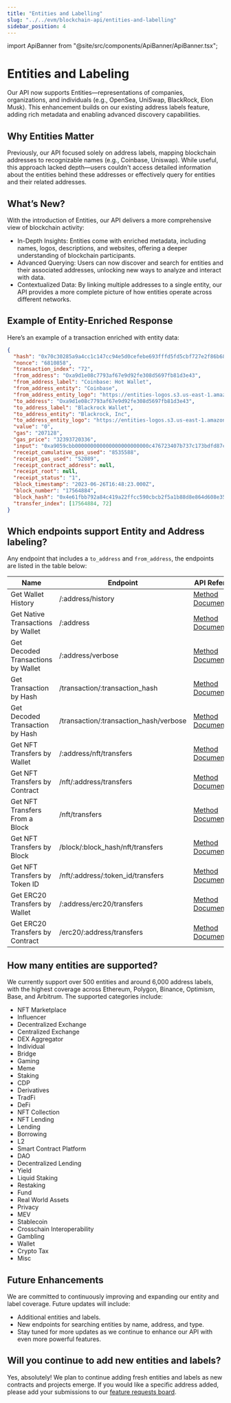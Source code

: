 ```yaml
---
title: "Entities and Labelling"
slug: "../../evm/blockchain-api/entities-and-labelling"
sidebar_position: 4
---
```


import ApiBanner from "@site/src/components/ApiBanner/ApiBanner.tsx";

# Entities and Labeling

Our API now supports Entities—representations of companies, organizations, and individuals (e.g., OpenSea, UniSwap, BlackRock, Elon Musk). This enhancement builds on our existing address labels feature, adding rich metadata and enabling advanced discovery capabilities.

## Why Entities Matter

Previously, our API focused solely on address labels, mapping blockchain addresses to recognizable names (e.g., Coinbase, Uniswap). While useful, this approach lacked depth—users couldn't access detailed information about the entities behind these addresses or effectively query for entities and their related addresses.

## What’s New?

With the introduction of Entities, our API delivers a more comprehensive view of blockchain activity:

- In-Depth Insights: Entities come with enriched metadata, including names, logos, descriptions, and websites, offering a deeper understanding of blockchain participants.
- Advanced Querying: Users can now discover and search for entities and their associated addresses, unlocking new ways to analyze and interact with data.
- Contextualized Data: By linking multiple addresses to a single entity, our API provides a more complete picture of how entities operate across different networks.

## Example of Entity-Enriched Response

Here’s an example of a transaction enriched with entity data:

```json
{
  "hash": "0x70c30285a9a4cc1c147cc94e5d0cefebe693fffd5fd5cbf727e2f86b6829d71b",
  "nonce": "6810858",
  "transaction_index": "72",
  "from_address": "Oxa9d1e08c7793af67e9d92fe308d5697fb81d3e43",
  "from_address_label": "Coinbase: Hot Wallet",
  "from_address_entity": "Coinbase",
  "from_address_entity_logo": "https://entities-logos.s3.us-east-1.amazonaws.com/coinbase.png",
  "to_address": "Oxa9d1e08c7793af67e9d92fe308d5697fb81d3e43",
  "to_address_label": "Blackrock Wallet",
  "to_address_entity": "Blackrock, Inc",
  "to_address_entity_logo": "https://entities-logos.s3.us-east-1.amazonaws.com/blackrock.png",
  "value": "0",
  "gas": "207128",
  "gas_price": "32393720336",
  "input": "0xa9059cbb000000000000000000000000c476723407b737c173bdfd87c7abc80f6856e6320000000000000000000000000000000000000000000000008533e3870aec3000",
  "receipt_cumulative_gas_used": "8535588",
  "receipt_gas_used": "52089",
  "receipt_contract_address": null,
  "receipt_root": null,
  "receipt_status": "1",
  "block_timestamp": "2023-06-26T16:48:23.000Z",
  "block_number": "17564884",
  "block_hash": "0x4e61fbb792a84c419a22ffcc590cbcb2f5a1b88d8e864d608e3544a3594c0e69",
  "transfer_index": [17564884, 72]
}
```

## Which endpoints support Entity and Address labeling?

Any endpoint that includes a `to_address` and `from_address`, the endpoints are listed in the table below:

| Name                               | Endpoint                               | API Reference                                                                        |
| ---------------------------------- | -------------------------------------- | ------------------------------------------------------------------------------------ |
| Get Wallet History                 | /:address/history                      | [Method Documentation](/web3-data-api/evm/reference/wallet-api/get-wallet-history)   |
| Get Native Transactions by Wallet  | /:address                              | [Method Documentation](/web3-data-api/evm/reference/get-wallet-transactions)         |
| Get Decoded Transactions by Wallet | /:address/verbose                      | [Method Documentation](/web3-data-api/evm/reference/get-decoded-wallet-transaction)  |
| Get Transaction by Hash            | /transaction/:transaction_hash         | [Method Documentation](/web3-data-api/evm/reference/get-transaction)                 |
| Get Decoded Transaction by Hash    | /transaction/:transaction_hash/verbose | [Method Documentation](/web3-data-api/evm/reference/get-decoded-transaction)         |
| Get NFT Transfers by Wallet        | /:address/nft/transfers                | [Method Documentation](/web3-data-api/evm/reference/get-wallet-nft-transfers)        |
| Get NFT Transfers by Contract      | /nft/:address/transfers                | [Method Documentation](/web3-data-api/evm/reference/get-nft-contract-transfers)      |
| Get NFT Transfers From a Block     | /nft/transfers                         | [Method Documentation](/web3-data-api/evm/reference/get-nft-transfers-from-to-block) |
| Get NFT Transfers by Block         | /block/:block_hash/nft/transfers       | [Method Documentation](/web3-data-api/evm/reference/get-nft-transfers-by-block)      |
| Get NFT Transfers by Token ID      | /nft/:address/:token_id/transfers      | [Method Documentation](/web3-data-api/evm/reference/get-nft-transfers)               |
| Get ERC20 Transfers by Wallet      | /:address/erc20/transfers              | [Method Documentation](/web3-data-api/evm/reference/get-wallet-token-transfers)      |
| Get ERC20 Transfers by Contract    | /erc20/:address/transfers              | [Method Documentation](/web3-data-api/evm/reference/get-token-transfers)             |

## How many entities are supported?

We currently support over 500 entities and around 6,000 address labels, with the highest coverage across Ethereum, Polygon, Binance, Optimism, Base, and Arbitrum. The supported categories include:

- NFT Marketplace
- Influencer
- Decentralized Exchange
- Centralized Exchange
- DEX Aggregator
- Individual
- Bridge
- Gaming
- Meme
- Staking
- CDP
- Derivatives
- TradFi
- DeFi
- NFT Collection
- NFT Lending
- Lending
- Borrowing
- L2
- Smart Contract Platform
- DAO
- Decentralized Lending
- Yield
- Liquid Staking
- Restaking
- Fund
- Real World Assets
- Privacy
- MEV
- Stablecoin
- Crosschain Interoperability
- Gambling
- Wallet
- Crypto Tax
- Misc

## Future Enhancements

We are committed to continuously improving and expanding our entity and label coverage. Future updates will include:

- Additional entities and labels.
- New endpoints for searching entities by name, address, and type.
- Stay tuned for more updates as we continue to enhance our API with even more powerful features.

## Will you continue to add new entities and labels?

Yes, absolutely! We plan to continue adding fresh entities and labels as new contracts and projects emerge. If you would like a specific address added, please add your submissions to our [feature requests board](https://roadmap.moralis.io/b/feature-requests/).
